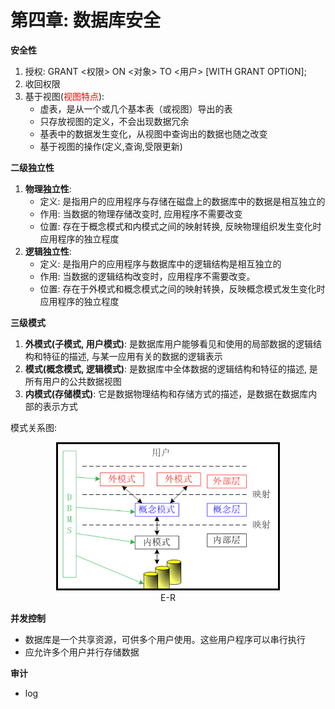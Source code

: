 # 第四章: 数据库安全

**安全性**
1. 授权: GRANT <权限> ON <对象> TO <用户> [WITH GRANT OPTION];
2. 收回权限
3. 基于视图(<font color=red>视图特点</font>):
    - 虚表，是从一个或几个基本表（或视图）导出的表
    - 只存放视图的定义，不会出现数据冗余
    - 基表中的数据发生变化，从视图中查询出的数据也随之改变
    - 基于视图的操作(定义,查询,受限更新)

**二级独立性**
1. **物理独立性**: 
    - 定义: 是指用户的应用程序与存储在磁盘上的数据库中的数据是相互独立的
    - 作用: 当数据的物理存储改变时, 应用程序不需要改变
    - 位置: 存在于概念模式和内模式之间的映射转换, 反映物理组织发生变化时应用程序的独立程度
2. **逻辑独立性**: 
    - 定义: 是指用户的应用程序与数据库中的逻辑结构是相互独立的
    - 作用: 当数据的逻辑结构改变时，应用程序不需要改变。
    - 位置: 存在于外模式和概念模式之间的映射转换，反映概念模式发生变化时应用程序的独立程度


**三级模式**
1. **外模式(子模式, 用户模式)**: 是数据库用户能够看见和使用的局部数据的逻辑结构和特征的描述, 与某一应用有关的数据的逻辑表示
2. **模式(概念模式, 逻辑模式)**: 是数据库中全体数据的逻辑结构和特征的描述, 是所有用户的公共数据视图
3. **内模式(存储模式)**: 它是数据物理结构和存储方式的描述，是数据在数据库内部的表示方式

模式关系图:
<div align=center> 
<img src="./imgs/三级模式.png" 
style="border:3px solid black"
width = 70%/>
<figcaption>E-R</figcaption>
</div>

**并发控制**
- 数据库是一个共享资源，可供多个用户使用。这些用户程序可以串行执行
- 应允许多个用户并行存储数据

**审计**
- log